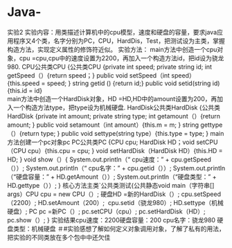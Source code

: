 # Java-
实验2
实验内容：用类描述计算机中的cpu模型，速度和硬盘的容量，要求java应用程序又4个类，名字分别为PC，CPU，HardDis，Test，把测试设为主类，掌握构造方法，实现定义属性的修饰符近似。
实验方法：
main方法中创造一个cpu对象，cpu =cpu,cpu中的速度设置为2200，再加入一个构造方法id，把id设为骁龙980.
CPU公共类CPU {公共类CPU {private int speed;
                         private string  id;
                         int getSpeed（）{return speed；} 
                         public void setSpeed（int speed）{this.speed = speed; }
                         string getid () {return id;} 
                         public void setid(string id) {this.id = id}           
main方法中创造一个HardDisk对象，HD =HD,HD中的amount设置为200，再加入一个构造方法type，把type设为机械硬盘.
HardDisk公共类HardDisk {公共类HardDisk {private int amount; 
                                        private string type; 
                                        int getamount（）{return amount; } 
                                        public void setamount（int amount）{this.m = m; }
                                         string gettype（）{return type; } 
                                        public void settype(string type）{this.type = type; }
 main 方法创建一个pc对象pc
 PC公共类PC {CPU cpu; HardDisk HD；void setCPU（CPU cpu）{this.cpu = cpu; } 
                                  void setHardDisk（HardDisk HD）{this.HD = HD; } 
                                  void show（）{
                                  System.out.println（“ cpu速度：” + cpu.getSpeed（））; 
                                  System.out.println（“ cpu名字：” + cpu.getid（））; 
                                  System.out.println（“硬盘容量：” + HD.getAmount（））;
                                  System.out.println（“硬盘类型：” + HD.gettype（））;
}
核心方法主类`公共类测试{公共静态void main（字符串[] args）CPU cpu = new CPU（）; 硬盘HD =新的HardDisk（）;
                                                      cpu.setSpeed（2200）; HD.setAmount（200）; 
                                                      cpu.setid（骁龙980）; HD.settype（机械硬盘）; 
                                                      PC pc =新PC（）;
                                                      pc.setCPU（cpu）; pc.setHardDisk（HD）; 
                                                      pc.show（）;
                                                      }
                                                      实验结果cpu速度：2200硬盘容量：200 cpu名字：骁龙980 硬盘类型：机械硬盘 
                                                      ＃#实验感想了解如何定义对象调用对象，了解了私有的用法，把实验的不同类放在多个包中中还欠佳
